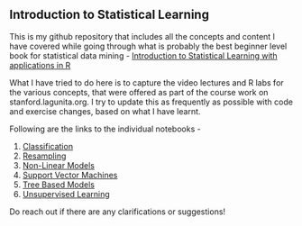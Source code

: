 ## Introduction to Statistical Learning

This is my github repository that includes all the concepts and content I have covered while going through what is probably the best beginner level book for statistical data mining - [Introduction to Statistical Learning with applications in R](http://faculty.marshall.usc.edu/gareth-james/ISL/)

What I have tried to do here is to capture the video lectures and R labs for the various concepts, that were offered as part of the course work on stanford.lagunita.org. I try to update this as frequently as possible with code and exercise changes, based on what I have learnt.

Following are the links to the individual notebooks - 

1. [Classification](https://aninthan-ramaswamy.github.io/ISLR-Training/Labs/Classification_ISLR.nb.html)
2. [Resampling](https://aninthan-ramaswamy.github.io/ISLR-Training/Labs/Resampling_ISLR.nb.html)
3. [Non-Linear Models](https://aninthan-ramaswamy.github.io/ISLR-Training/Labs/Non_Linear_Models_ISLR.nb.html)
4. [Support Vector Machines](https://aninthan-ramaswamy.github.io/ISLR-Training/Labs/SVM_ISLR.nb.html)
5. [Tree Based Models](https://aninthan-ramaswamy.github.io/ISLR-Training/Labs/Tree_Based_Models_ISLR.nb.html)
6. [Unsupervised Learning](https://aninthan-ramaswamy.github.io/ISLR-Training/Labs/Unsupervised_Learning_ISLR.nb.html)

Do reach out if there are any clarifications or suggestions!
